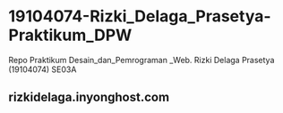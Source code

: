 # 19104074-Rizki_Delaga_Prasetya-Praktikum_DPW
Repo Praktikum Desain_dan_Pemrograman _Web. Rizki Delaga Prasetya (19104074) SE03A

## rizkidelaga.inyonghost.com
